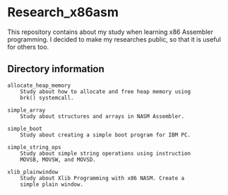 # Research_x86asm
This repository contains about my study when learning x86 Assembler
programming. I decided to make my researches public, so that it is
useful for others too.

## Directory information

    allocate_heap_memory
        Study about how to allocate and free heap memory using
        brk() systemcall.

    simple_array
        Study about structures and arrays in NASM Assembler.

    simple_boot
        Study about creating a simple boot program for IBM PC.

    simple_string_ops
        Study about simple string operations using instruction
        MOVSB, MOVSW, and MOVSD.

    xlib_plainwindow
        Study about Xlib Programming with x86 NASM. Create a
        simple plain window.